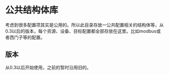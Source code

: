 # 公共结构体库

考虑到很多配置项其实是公用的。所以此目录存放一公共配置相关的结构体等，从0.3以后的版本，每个资源、设备、目标配置都全部存放在这里。比如modbus或者西门子等的配置。

## 版本

从0.3以后开始使用，之前的暂时沿用旧的。
